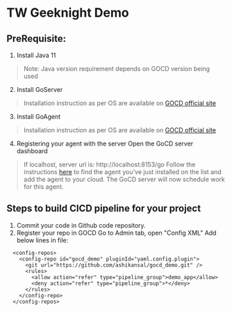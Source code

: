 # TW Geeknight Demo

## **PreRequisite**:

1. Install Java 11
> Note: Java version requirement depends on GOCD version being used
2. Install GoServer
> Installation instruction as per OS are available on [GOCD official site](https://docs.gocd.org/current/installation/installing_go_server.html)
3. Install GoAgent
> Installation instruction as per OS are available on [GOCD official site](https://docs.gocd.org/current/installation/installing_go_agent.html)
4. Registering your agent with the server
Open the GoCD server dashboard
> If localhost, server url is: http://localhost:8153/go
Follow the instructions [here](https://docs.gocd.org/current/configuration/managing_a_build_cloud.html) to find the agent you’ve just installed on the list and add the agent to your cloud. The GoCD server will now schedule work for this agent.


## **Steps to build CICD pipeline for your project**
1. Commit your code in Github code repository.
2. Register your repo in GOCD
Go to Admin tab, open "Config XML"
Add below lines in file:
```
  <config-repos>
    <config-repo id="gocd_demo" pluginId="yaml.config.plugin">
      <git url="https://github.com/ashikansal/gocd_demo.git" />
      <rules>
        <allow action="refer" type="pipeline_group">demo_app</allow>
        <deny action="refer" type="pipeline_group">*</deny>
      </rules>
    </config-repo>
  </config-repos>
```